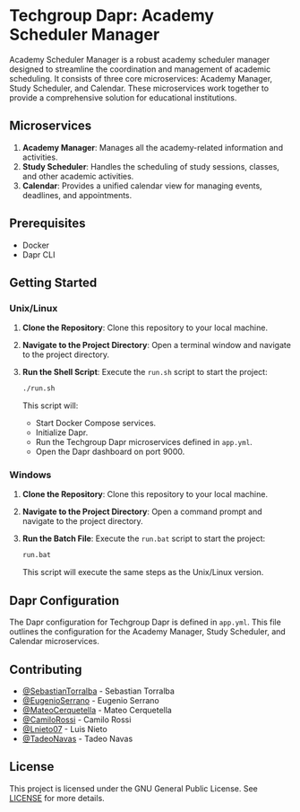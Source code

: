 # Techgroup Dapr: Academy Scheduler Manager

Academy Scheduler Manager is a robust academy scheduler manager designed to streamline the coordination and management of academic scheduling. It consists of three core microservices: Academy Manager, Study Scheduler, and Calendar. These microservices work together to provide a comprehensive solution for educational institutions.

## Microservices

1. **Academy Manager**: Manages all the academy-related information and activities.
2. **Study Scheduler**: Handles the scheduling of study sessions, classes, and other academic activities.
3. **Calendar**: Provides a unified calendar view for managing events, deadlines, and appointments.

## Prerequisites

- Docker
- Dapr CLI

## Getting Started

### Unix/Linux

1. **Clone the Repository**: Clone this repository to your local machine.
2. **Navigate to the Project Directory**: Open a terminal window and navigate to the project directory.
3. **Run the Shell Script**: Execute the `run.sh` script to start the project:

   ```bash
   ./run.sh
   ```

   This script will:

   - Start Docker Compose services.
   - Initialize Dapr.
   - Run the Techgroup Dapr microservices defined in `app.yml`.
   - Open the Dapr dashboard on port 9000.

### Windows

1. **Clone the Repository**: Clone this repository to your local machine.
2. **Navigate to the Project Directory**: Open a command prompt and navigate to the project directory.
3. **Run the Batch File**: Execute the `run.bat` script to start the project:

   ```bash
   run.bat
   ```

   This script will execute the same steps as the Unix/Linux version.

## Dapr Configuration

The Dapr configuration for Techgroup Dapr is defined in `app.yml`. This file outlines the configuration for the Academy Manager, Study Scheduler, and Calendar microservices.

## Contributing

- [@SebastianTorralba](https://github.com/SebastianTorralba) - Sebastian Torralba
- [@EugenioSerrano](https://github.com/EugenioSerrano) - Eugenio Serrano
- [@MateoCerquetella](https://github.com/mateocerquetella) - Mateo Cerquetella
- [@CamiloRossi](https://github.com/camilorossi) - Camilo Rossi
- [@Lnieto07](https://github.com/lnieto07) - Luis Nieto
- [@TadeoNavas](https://github.com/tadeoNavas) - Tadeo Navas

## License

This project is licensed under the GNU General Public License. See [LICENSE](LICENSE) for more details.

